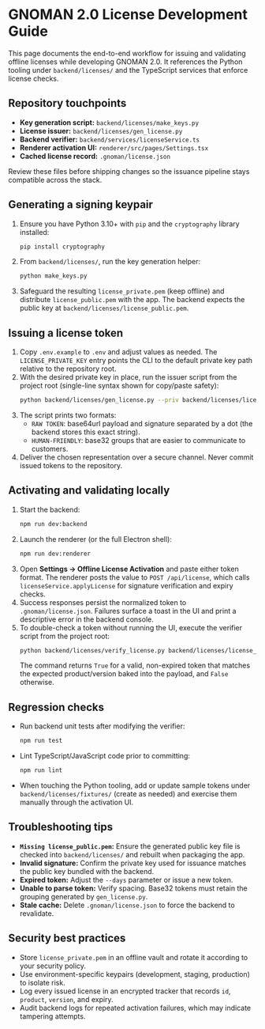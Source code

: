 # GNOMAN 2.0 License Development Guide

This page documents the end-to-end workflow for issuing and validating offline licenses while developing GNOMAN 2.0.
It references the Python tooling under `backend/licenses/` and the TypeScript services that enforce license checks.

## Repository touchpoints

- **Key generation script:** `backend/licenses/make_keys.py`
- **License issuer:** `backend/licenses/gen_license.py`
- **Backend verifier:** `backend/services/licenseService.ts`
- **Renderer activation UI:** `renderer/src/pages/Settings.tsx`
- **Cached license record:** `.gnoman/license.json`

Review these files before shipping changes so the issuance pipeline stays compatible across the stack.

## Generating a signing keypair

1. Ensure you have Python 3.10+ with `pip` and the `cryptography` library installed:
   ```bash
   pip install cryptography
   ```
2. From `backend/licenses/`, run the key generation helper:
   ```bash
   python make_keys.py
   ```
3. Safeguard the resulting `license_private.pem` (keep offline) and distribute `license_public.pem` with the app.
   The backend expects the public key at `backend/licenses/license_public.pem`.

## Issuing a license token

1. Copy `.env.example` to `.env` and adjust values as needed. The `LICENSE_PRIVATE_KEY` entry points the CLI to the default private key path relative to the repository root.
2. With the desired private key in place, run the issuer script from the project root (single-line syntax shown for copy/paste safety):
   ```bash
   python backend/licenses/gen_license.py --priv backend/licenses/license_private.pem --id customer-identifier --product GNOMAN --version 2.0.0 --days 365
   ```
3. The script prints two formats:
   - `RAW TOKEN`: base64url payload and signature separated by a dot (the backend stores this exact string).
   - `HUMAN-FRIENDLY`: base32 groups that are easier to communicate to customers.
4. Deliver the chosen representation over a secure channel. Never commit issued tokens to the repository.

## Activating and validating locally

1. Start the backend:
   ```bash
   npm run dev:backend
   ```
2. Launch the renderer (or the full Electron shell):
   ```bash
   npm run dev:renderer
   ```
3. Open **Settings → Offline License Activation** and paste either token format. The renderer posts the value to
   `POST /api/license`, which calls `licenseService.applyLicense` for signature verification and expiry checks.
4. Success responses persist the normalized token to `.gnoman/license.json`. Failures surface a toast in the UI and
   print a descriptive error in the backend console.
5. To double-check a token without running the UI, execute the verifier script from the project root:
   ```bash
   python backend/licenses/verify_license.py backend/licenses/license_public.pem "base64url.payload.base64url.signature"
   ```
   The command returns `True` for a valid, non-expired token that matches the expected product/version baked into the
   payload, and `False` otherwise.

## Regression checks

- Run backend unit tests after modifying the verifier:
  ```bash
  npm run test
  ```
- Lint TypeScript/JavaScript code prior to committing:
  ```bash
  npm run lint
  ```
- When touching the Python tooling, add or update sample tokens under `backend/licenses/fixtures/` (create as needed)
  and exercise them manually through the activation UI.

## Troubleshooting tips

- **`Missing license_public.pem`:** Ensure the generated public key file is checked into `backend/licenses/` and rebuilt
  when packaging the app.
- **Invalid signature:** Confirm the private key used for issuance matches the public key bundled with the backend.
- **Expired token:** Adjust the `--days` parameter or issue a new token.
- **Unable to parse token:** Verify spacing. Base32 tokens must retain the grouping generated by `gen_license.py`.
- **Stale cache:** Delete `.gnoman/license.json` to force the backend to revalidate.

## Security best practices

- Store `license_private.pem` in an offline vault and rotate it according to your security policy.
- Use environment-specific keypairs (development, staging, production) to isolate risk.
- Log every issued license in an encrypted tracker that records `id`, `product`, `version`, and expiry.
- Audit backend logs for repeated activation failures, which may indicate tampering attempts.
